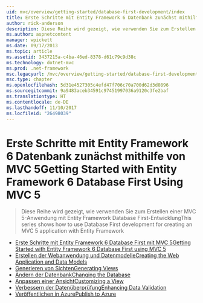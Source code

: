 ```yaml
---
uid: mvc/overview/getting-started/database-first-development/index
title: Erste Schritte mit Entity Framework 6 Datenbank zunächst mithilfe von MVC 5 | Microsoft Docs
author: rick-anderson
description: Diese Reihe wird gezeigt, wie verwenden Sie zum Erstellen einer MVC 5-Anwendung mit Entity Framework Database First-Entwicklung
ms.author: aspnetcontent
manager: wpickett
ms.date: 09/17/2013
ms.topic: article
ms.assetid: 3437215a-c4ba-46ed-8378-d61c79c9d38c
ms.technology: dotnet-mvc
ms.prod: .net-framework
msc.legacyurl: /mvc/overview/getting-started/database-first-development
msc.type: chapter
ms.openlocfilehash: 5d31e4527305c4efd47f706c70a700d62d3d0896
ms.sourcegitcommit: 9a9483aceb34591c97451997036a9120c3fe2baf
ms.translationtype: HT
ms.contentlocale: de-DE
ms.lasthandoff: 11/10/2017
ms.locfileid: "26498039"
---
```

<a name="getting-started-with-entity-framework-6-database-first-using-mvc-5"></a><span data-ttu-id="d8f07-103">Erste Schritte mit Entity Framework 6 Datenbank zunächst mithilfe von MVC 5</span><span class="sxs-lookup"><span data-stu-id="d8f07-103">Getting Started with Entity Framework 6 Database First Using MVC 5</span></span>
====================
> <span data-ttu-id="d8f07-104">Diese Reihe wird gezeigt, wie verwenden Sie zum Erstellen einer MVC 5-Anwendung mit Entity Framework Database First-Entwicklung</span><span class="sxs-lookup"><span data-stu-id="d8f07-104">This series shows how to use Database First development for creating an MVC 5 application with Entity Framework</span></span>


- [<span data-ttu-id="d8f07-105">Erste Schritte mit Entity Framework 6 Database First mit MVC 5</span><span class="sxs-lookup"><span data-stu-id="d8f07-105">Getting Started with Entity Framework 6 Database First using MVC 5</span></span>](setting-up-database.md)
- [<span data-ttu-id="d8f07-106">Erstellen der Webanwendung und Datenmodelle</span><span class="sxs-lookup"><span data-stu-id="d8f07-106">Creating the Web Application and Data Models</span></span>](creating-the-web-application.md)
- [<span data-ttu-id="d8f07-107">Generieren von Sichten</span><span class="sxs-lookup"><span data-stu-id="d8f07-107">Generating Views</span></span>](generating-views.md)
- [<span data-ttu-id="d8f07-108">Ändern der Datenbank</span><span class="sxs-lookup"><span data-stu-id="d8f07-108">Changing the Database</span></span>](changing-the-database.md)
- [<span data-ttu-id="d8f07-109">Anpassen einer Ansicht</span><span class="sxs-lookup"><span data-stu-id="d8f07-109">Customizing a View</span></span>](customizing-a-view.md)
- [<span data-ttu-id="d8f07-110">Verbessern der Datenüberprüfung</span><span class="sxs-lookup"><span data-stu-id="d8f07-110">Enhancing Data Validation</span></span>](enhancing-data-validation.md)
- [<span data-ttu-id="d8f07-111">Veröffentlichen in Azure</span><span class="sxs-lookup"><span data-stu-id="d8f07-111">Publish to Azure</span></span>](publish-to-azure.md)
